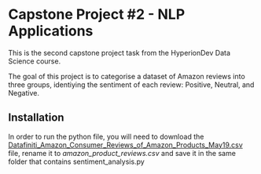# Capstone Project #2 - NLP Applications

This is the second capstone project task from the HyperionDev Data Science course.

The goal of this project is to categorise a dataset of Amazon reviews into three groups, identiying the sentiment of each review: Positive, Neutral, and Negative.


## Installation

In order to run the python file, you will need to download the [Datafiniti_Amazon_Consumer_Reviews_of_Amazon_Products_May19.csv](https://www.kaggle.com/datasets/datafiniti/consumer-reviews-of-amazon-products) file, rename it to _amazon_product_reviews.csv_ and save it in the same folder that contains sentiment_analysis.py
